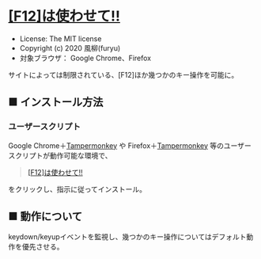 [[F12]は使わせて!!](https://github.com/furyutei/LetMeUseF12)
==============================================================================

- License: The MIT license  
- Copyright (c) 2020 風柳(furyu)  
- 対象ブラウザ： Google Chrome、Firefox

サイトによっては制限されている、[F12]ほか幾つかのキー操作を可能に。  


■ インストール方法 
---
### ユーザースクリプト
Google Chrome＋[Tampermonkey](https://chrome.google.com/webstore/detail/tampermonkey/dhdgffkkebhmkfjojejmpbldmpobfkfo) や Firefox＋[Tampermonkey](https://addons.mozilla.org/ja/firefox/addon/tampermonkey/) 等のユーザースクリプトが動作可能な環境で、  

> [[F12]は使わせて!!](http://furyutei.github.io/LetMeUseF12/src/js/LetMeUseF12.user.js)  
                                
をクリックし、指示に従ってインストール。  


■ 動作について
---
keydown/keyupイベントを監視し、幾つかのキー操作についてはデフォルト動作を優先させる。  
